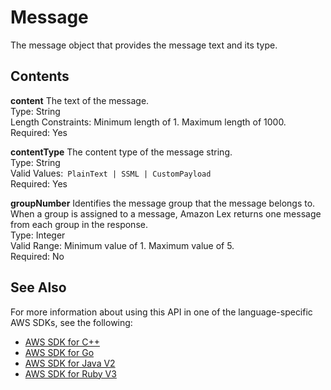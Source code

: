 # Message<a name="API_Message"></a>

The message object that provides the message text and its type\.

## Contents<a name="API_Message_Contents"></a>

 **content**   <a name="lex-Type-Message-content"></a>
The text of the message\.  
Type: String  
Length Constraints: Minimum length of 1\. Maximum length of 1000\.  
Required: Yes

 **contentType**   <a name="lex-Type-Message-contentType"></a>
The content type of the message string\.  
Type: String  
Valid Values:` PlainText | SSML | CustomPayload`   
Required: Yes

 **groupNumber**   <a name="lex-Type-Message-groupNumber"></a>
Identifies the message group that the message belongs to\. When a group is assigned to a message, Amazon Lex returns one message from each group in the response\.  
Type: Integer  
Valid Range: Minimum value of 1\. Maximum value of 5\.  
Required: No

## See Also<a name="API_Message_SeeAlso"></a>

For more information about using this API in one of the language\-specific AWS SDKs, see the following:
+  [AWS SDK for C\+\+](https://docs.aws.amazon.com/goto/SdkForCpp/lex-models-2017-04-19/Message) 
+  [AWS SDK for Go](https://docs.aws.amazon.com/goto/SdkForGoV1/lex-models-2017-04-19/Message) 
+  [AWS SDK for Java V2](https://docs.aws.amazon.com/goto/SdkForJavaV2/lex-models-2017-04-19/Message) 
+  [AWS SDK for Ruby V3](https://docs.aws.amazon.com/goto/SdkForRubyV3/lex-models-2017-04-19/Message) 
